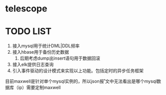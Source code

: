 # telescope

# TODO LIST
1. 接入mysql用于统计DML|DDL频率
2. 接入hbase用于备份历史数据
    1. 后期考虑dump出insert语句用于数据回滚
3. 接入elk提供日志查询
4. 引入事件驱动的设计模式来实现以上功能。包括定时的异步任务框架

目前maxwell是针对单个mysql实例的，所以json报˚文中无法看出是哪个mysql数据库（ip）需要定制maxwell